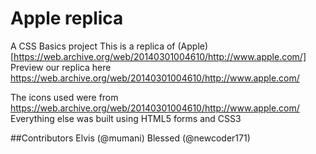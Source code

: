 # Apple replica

A CSS Basics project
This is a replica of (Apple) [https://web.archive.org/web/20140301004610/http://www.apple.com/]
Preview our replica here https://web.archive.org/web/20140301004610/http://www.apple.com/


The icons used were from https://web.archive.org/web/20140301004610/http://www.apple.com/
Everything else was built using HTML5 forms and CSS3


##Contributors
Elvis (@mumani)
Blessed (@newcoder171)


